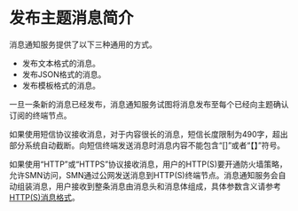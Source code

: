 # 发布主题消息简介<a name="zh-cn_topic_0044170758"></a>

消息通知服务提供了以下三种通用的方式。

-   发布文本格式的消息。
-   发布JSON格式的消息。
-   发布模板格式的消息。

一旦一条新的消息已经发布，消息通知服务试图将消息发布至每个已经向主题确认订阅的终端节点。

如果使用短信协议接收消息，对于内容很长的消息，短信长度限制为490字，超出部分系统自动截断。向短信终端发送消息时消息内容不能包含“\[\]”或者“【】”符号。

如果使用“HTTP”或“HTTPS”协议接收消息，用户的HTTP\(S\)要开通防火墙策略，允许SMN访问，SMN通过公网发送消息到HTTP\(S\)终端节点。消息通知服务会自动组装消息，用户接收到整条消息由消息头和消息体组成，具体参数含义请参考[HTTP\(S\)消息格式](HTTP(S)消息格式.md)。

